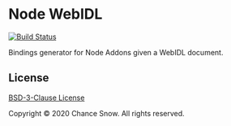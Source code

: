 # Node WebIDL

[![Build Status](https://github.com/chances/node-webidl/workflows/Node%20WebIDL%20CI/badge.svg?branch=master)](https://github.com/chances/node-webidl/actions)

Bindings generator for Node Addons given a WebIDL document.

## License

[BSD-3-Clause License](https://opensource.org/licenses/BSD-3-Clause)

Copyright &copy; 2020 Chance Snow. All rights reserved.
